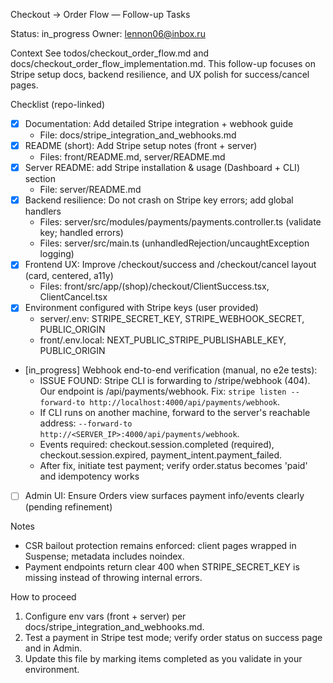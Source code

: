Checkout → Order Flow — Follow-up Tasks

Status: in_progress
Owner: lennon06@inbox.ru

Context
See todos/checkout_order_flow.md and docs/checkout_order_flow_implementation.md. This follow-up focuses on Stripe setup docs, backend resilience, and UX polish for success/cancel pages.

Checklist (repo-linked)
- [x] Documentation: Add detailed Stripe integration + webhook guide
  - File: docs/stripe_integration_and_webhooks.md
- [x] README (short): Add Stripe setup notes (front + server)
  - Files: front/README.md, server/README.md
- [x] Server README: add Stripe installation & usage (Dashboard + CLI) section
  - File: server/README.md
- [x] Backend resilience: Do not crash on Stripe key errors; add global handlers
  - Files: server/src/modules/payments/payments.controller.ts (validate key; handled errors)
  - Files: server/src/main.ts (unhandledRejection/uncaughtException logging)
- [x] Frontend UX: Improve /checkout/success and /checkout/cancel layout (card, centered, a11y)
  - Files: front/src/app/(shop)/checkout/ClientSuccess.tsx, ClientCancel.tsx
- [x] Environment configured with Stripe keys (user provided)
  - server/.env: STRIPE_SECRET_KEY, STRIPE_WEBHOOK_SECRET, PUBLIC_ORIGIN
  - front/.env.local: NEXT_PUBLIC_STRIPE_PUBLISHABLE_KEY, PUBLIC_ORIGIN
- [in_progress] Webhook end-to-end verification (manual, no e2e tests):
  - ISSUE FOUND: Stripe CLI is forwarding to /stripe/webhook (404). Our endpoint is /api/payments/webhook. Fix: `stripe listen --forward-to http://localhost:4000/api/payments/webhook`.
  - If CLI runs on another machine, forward to the server's reachable address: `--forward-to http://<SERVER_IP>:4000/api/payments/webhook`.
  - Events required: checkout.session.completed (required), checkout.session.expired, payment_intent.payment_failed.
  - After fix, initiate test payment; verify order.status becomes 'paid' and idempotency works
- [ ] Admin UI: Ensure Orders view surfaces payment info/events clearly (pending refinement)

Notes
- CSR bailout protection remains enforced: client pages wrapped in Suspense; metadata includes noindex.
- Payment endpoints return clear 400 when STRIPE_SECRET_KEY is missing instead of throwing internal errors.

How to proceed
1) Configure env vars (front + server) per docs/stripe_integration_and_webhooks.md.
2) Test a payment in Stripe test mode; verify order status on success page and in Admin.
3) Update this file by marking items completed as you validate in your environment.
